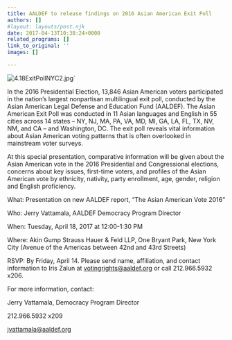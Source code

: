 ```yaml
---
title: AALDEF to release findings on 2016 Asian American Exit Poll
authors: []
#layout: layouts/post.njk
date: 2017-04-13T10:38:24+0000
related_programs: []
link_to_original: ''
images: []

---
```

![4.18ExitPollNYC2.jpg](/uploads/4.18ExitPollNYC2.jpg)`

In the 2016 Presidential Election, 13,846 Asian American voters participated in the nation’s largest nonpartisan multilingual exit poll, conducted by the Asian American Legal Defense and Education Fund (AALDEF). The Asian American Exit Poll was conducted in 11 Asian languages and English in 55 cities across 14 states – NY, NJ, MA, PA, VA, MD, MI, GA, LA, FL, TX, NV, NM, and CA – and Washington, DC. The exit poll reveals vital information about Asian American voting patterns that is often overlooked in mainstream voter surveys.

At this special presentation, comparative information will be given about the Asian American vote in the 2016 Presidential and Congressional elections, concerns about key issues, first-time voters, and profiles of the Asian American vote by ethnicity, nativity, party enrollment, age, gender, religion and English proficiency.

What:    Presentation on new AALDEF report, “The Asian American Vote 2016”

Who:     Jerry Vattamala, AALDEF Democracy Program Director

When:   Tuesday, April 18, 2017 at 12:00-1:30 PM

Where:  Akin Gump Strauss Hauer & Feld LLP, One Bryant Park, New York City (Avenue of the Americas between 42nd and 43rd Streets)

RSVP:   By Friday, April 14. Please send name, affiliation, and contact information to Iris Zalun at [votingrights@aaldef.org](mailto:votingrights@aaldef.org) or call 212.966.5932 x206.

For more information, contact:

Jerry Vattamala, Democracy Program Director

212.966.5932 x209

[jvattamala@aaldef.org](mailto:jvattamala@aaldef.org)